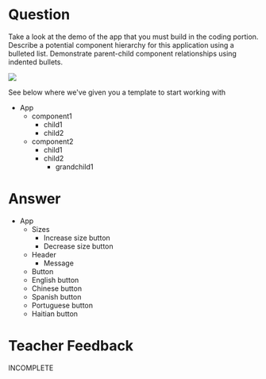 # Question

Take a look at the demo of the app that you must build in the coding portion. Describe a potential component hierarchy for this application using a bulleted list. Demonstrate parent-child component relationships using indented bullets.

![](../demo.gif)

See below where we've given you a template to start working with

- App
  - component1
    - child1
    - child2
  - component2
    - child1
    - child2
      - grandchild1

# Answer
- App
  - Sizes
    - Increase size button
    - Decrease size button
  - Header
    - Message
  - Button
   - English button 
   - Chinese button 
   - Spanish button 
   - Portuguese button 
   - Haitian button 


# Teacher Feedback
INCOMPLETE